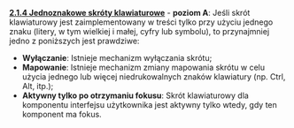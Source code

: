 [**2.1.4 Jednoznakowe skróty klawiaturowe**](https://wcag.lepszyweb.pl/#character-key-shortcuts) - **poziom A**: Jeśli skrót klawiaturowy jest zaimplementowany w&nbsp;treści tylko przy użyciu jednego znaku (litery, w&nbsp;tym wielkiej i małej, cyfry lub symbolu), to przynajmniej jedno z&nbsp;poniższych jest prawdziwe:

- **Wyłączanie**: Istnieje mechanizm wyłączania skrótu;
- **Mapowanie**: Istnieje mechanizm zmiany mapowania skrótu w celu użycia jednego lub więcej niedrukowalnych znaków klawiatury (np. Ctrl, Alt, itp.);
- **Aktywny tylko po otrzymaniu fokusu**: Skrót klawiaturowy dla komponentu interfejsu użytkownika jest aktywny tylko wtedy, gdy ten komponent ma fokus.